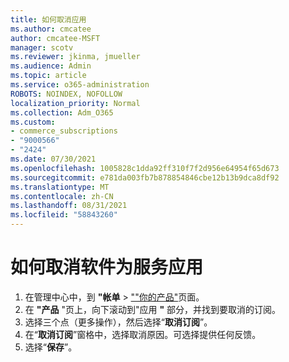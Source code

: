 ```yaml
---
title: 如何取消应用
ms.author: cmcatee
author: cmcatee-MSFT
manager: scotv
ms.reviewer: jkinma, jmueller
ms.audience: Admin
ms.topic: article
ms.service: o365-administration
ROBOTS: NOINDEX, NOFOLLOW
localization_priority: Normal
ms.collection: Adm_O365
ms.custom:
- commerce_subscriptions
- "9000566"
- "2424"
ms.date: 07/30/2021
ms.openlocfilehash: 1005828c1dda92ff310f7f2d956e64954f65d673
ms.sourcegitcommit: e781da003fb7b878854846cbe12b13b9dca8df92
ms.translationtype: MT
ms.contentlocale: zh-CN
ms.lasthandoff: 08/31/2021
ms.locfileid: "58843260"
---
```

# <a name="how-to-cancel-software-as-a-service-apps"></a>如何取消软件为服务应用

1. 在管理中心中，到 **"帐单**  >  [""你的产品"](https://go.microsoft.com/fwlink/p/?linkid=842054)页面。
2. 在 **"产品** "页上，向下滚动到"应用 **"** 部分，并找到要取消的订阅。 
3. 选择三个点（更多操作），然后选择“**取消订阅**”。
4. 在“**取消订阅**”窗格中，选择取消原因。可选择提供任何反馈。
5. 选择“**保存**”。